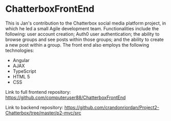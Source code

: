 # ChatterboxFrontEnd
This is Jan's contribution to the Chatterbox social media platform project, in which he led a small Agile development team. Functionalities include the following: user account creation; Auth0 user authentication; the ability to browse groups and see posts within those groups; and the ability to create a new post within a group. The front end also employs the following technologies:
* Angular
* AJAX
* TypeScript
* HTML 5
* CSS

Link to full frontend repository: https://github.com/computeruser88/ChatterboxFrontEnd

Link to backend repository: https://github.com/crandonriordan/Project2-Chatterbox/tree/master/p2-mvc/src

